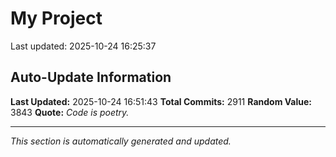 # My Project


Last updated: 2025-10-24 16:25:37






































































































































































































































































































































































































































































































































































































































































































































































































































































































































































































































































































































































































































































































































































































































































































































































































































































































































































































































































































































































































































































































































































































































































































































































































































































































































































































































































































































































































































































































































































































































































































































































































































































































































































































































## Auto-Update Information

**Last Updated:** 2025-10-24 16:51:43
**Total Commits:** 2911
**Random Value:** 3843
**Quote:** _Code is poetry._

---
_This section is automatically generated and updated._